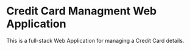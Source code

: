 # Credit Card Managment Web Application

This is a full-stack Web Application for managing a Credit Card details.

